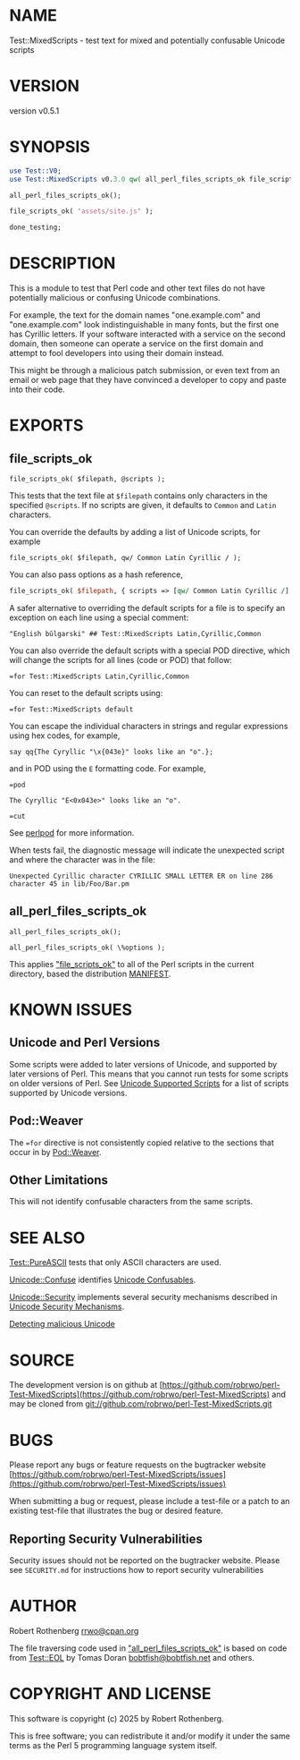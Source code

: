 # NAME

Test::MixedScripts - test text for mixed and potentially confusable Unicode scripts

# VERSION

version v0.5.1

# SYNOPSIS

```perl
use Test::V0;
use Test::MixedScripts v0.3.0 qw( all_perl_files_scripts_ok file_scripts_ok );

all_perl_files_scripts_ok();

file_scripts_ok( 'assets/site.js' );

done_testing;
```

# DESCRIPTION

This is a module to test that Perl code and other text files do not have potentially malicious or confusing Unicode
combinations.

For example, the text for the domain names "оnе.example.com" and "one.example.com" look indistinguishable in many fonts,
but the first one has Cyrillic letters.  If your software interacted with a service on the second domain, then someone
can operate a service on the first domain and attempt to fool developers into using their domain instead.

This might be through a malicious patch submission, or even text from an email or web page that they have convinced a
developer to copy and paste into their code.

# EXPORTS

## file\_scripts\_ok

```
file_scripts_ok( $filepath, @scripts );
```

This tests that the text file at `$filepath` contains only characters in the specified `@scripts`.
If no scripts are given, it defaults to `Common` and `Latin` characters.

You can override the defaults by adding a list of Unicode scripts, for example

```
file_scripts_ok( $filepath, qw/ Common Latin Cyrillic / );
```

You can also pass options as a hash reference,

```perl
file_scripts_ok( $filepath, { scripts => [qw/ Common Latin Cyrillic /] } );
```

A safer alternative to overriding the default scripts for a file is to specify an exception on each line using a special
comment:

```
"English bŭlgarski" ## Test::MixedScripts Latin,Cyrillic,Common
```

You can also override the default scripts with a special POD directive, which will change the scripts for all lines
(code or POD) that follow:

```
=for Test::MixedScripts Latin,Cyrillic,Common
```

You can reset to the default scripts using:

```
=for Test::MixedScripts default
```

You can escape the individual characters in strings and regular expressions using hex codes, for example,

```
say qq{The Cyryllic "\x{043e}" looks like an "o".};
```

and in POD using the `E` formatting code. For example,

```
=pod

The Cyryllic "E<0x043e>" looks like an "o".

=cut
```

See [perlpod](https://metacpan.org/pod/perlpod) for more information.

When tests fail, the diagnostic message will indicate the unexpected script and where the character was in the file:

```
Unexpected Cyrillic character CYRILLIC SMALL LETTER ER on line 286 character 45 in lib/Foo/Bar.pm
```

## all\_perl\_files\_scripts\_ok

```
all_perl_files_scripts_ok();

all_perl_files_scripts_ok( \%options );
```

This applies ["file\_scripts\_ok"](#file_scripts_ok) to all of the Perl scripts in the current directory, based the distribution
[MANIFEST](https://metacpan.org/pod/ExtUtils%3A%3AManifest).

# KNOWN ISSUES

## Unicode and Perl Versions

Some scripts were added to later versions of Unicode, and supported by later versions of Perl.  This means that you
cannot run tests for some scripts on older versions of Perl.
See [Unicode Supported Scripts](https://www.unicode.org/standard/supported.html) for a list of scripts supported
by Unicode versions.

## Pod::Weaver

The `=for` directive is not consistently copied relative to the sections that occur in by [Pod::Weaver](https://metacpan.org/pod/Pod%3A%3AWeaver).

## Other Limitations

This will not identify confusable characters from the same scripts.

# SEE ALSO

[Test::PureASCII](https://metacpan.org/pod/Test%3A%3APureASCII) tests that only ASCII characters are used.

[Unicode::Confuse](https://metacpan.org/pod/Unicode%3A%3AConfuse) identifies [Unicode Confusables](https://util.unicode.org/UnicodeJsps/confusables.jsp).

[Unicode::Security](https://metacpan.org/pod/Unicode%3A%3ASecurity) implements several security mechanisms described in
[Unicode Security Mechanisms](https://www.unicode.org/reports/tr39/).

[Detecting malicious Unicode](https://daniel.haxx.se/blog/2025/05/16/detecting-malicious-unicode/)

# SOURCE

The development version is on github at [https://github.com/robrwo/perl-Test-MixedScripts](https://github.com/robrwo/perl-Test-MixedScripts)
and may be cloned from [git://github.com/robrwo/perl-Test-MixedScripts.git](git://github.com/robrwo/perl-Test-MixedScripts.git)

# BUGS

Please report any bugs or feature requests on the bugtracker website
[https://github.com/robrwo/perl-Test-MixedScripts/issues](https://github.com/robrwo/perl-Test-MixedScripts/issues)

When submitting a bug or request, please include a test-file or a
patch to an existing test-file that illustrates the bug or desired
feature.

## Reporting Security Vulnerabilities

Security issues should not be reported on the bugtracker website. Please see `SECURITY.md` for instructions how to
report security vulnerabilities

# AUTHOR

Robert Rothenberg <rrwo@cpan.org>

The file traversing code used in ["all\_perl\_files\_scripts\_ok"](#all_perl_files_scripts_ok) is based on code from [Test::EOL](https://metacpan.org/pod/Test%3A%3AEOL) by Tomas Doran
<bobtfish@bobtfish.net> and others.

# COPYRIGHT AND LICENSE

This software is copyright (c) 2025 by Robert Rothenberg.

This is free software; you can redistribute it and/or modify it under
the same terms as the Perl 5 programming language system itself.
